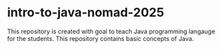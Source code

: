 # intro-to-java-nomad-2025

This repository is created with goal to teach Java programming langauge for the students. This repository contains basic concepts of Java.
